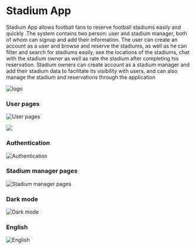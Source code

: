 # Stadium App

Stadium App allows football fans to reserve football stadiums easily and quickly .The system contains two person: user and stadium manager, both of whom can signup and add their information.
The user can create an account as a user and browse and reserve the stadiums, as well as he can filter and search for stadiums easily, see the locations of the stadiums, chat with the stadium owner as well as rate the stadium after completing his reservation.
Stadium owners can create account as a stadium manager and add their stadium data to facilitate its visibility with users, and can also manage the stadium and reservations through the application

![logo](https://github.com/AbdullahAbuAjwa/reserve_stadium/blob/master/assets/images/launcher.png?raw=true)
### User pages
![User pages](https://firebasestorage.googleapis.com/v0/b/stadium-3f7c8.appspot.com/o/Mockup%2F1.jpg?alt=media&token=baf5ddf0-e7df-4ea1-a737-9110da447b49)

![](https://firebasestorage.googleapis.com/v0/b/stadium-3f7c8.appspot.com/o/Mockup%2F3.jpg?alt=media&token=9679d293-8097-4549-ad9c-f0993c2b6598)

### Authentication
![Authentication](https://firebasestorage.googleapis.com/v0/b/stadium-3f7c8.appspot.com/o/Mockup%2F2.jpg?alt=media&token=1e324c53-323f-4bcb-97d4-c195368e51f4)

### Stadium manager pages
![Stadium manager pages](https://firebasestorage.googleapis.com/v0/b/stadium-3f7c8.appspot.com/o/Mockup%2F4.jpg?alt=media&token=7727e98d-3a8c-4a31-9bfd-d82f8c87ef80)

### Dark mode
![Dark mode](https://firebasestorage.googleapis.com/v0/b/stadium-3f7c8.appspot.com/o/Mockup%2F5.jpg?alt=media&token=f37cae5e-10db-47da-9b05-5766c9f6c847)

### English
![English](https://firebasestorage.googleapis.com/v0/b/stadium-3f7c8.appspot.com/o/Mockup%2F6.jpg?alt=media&token=b0b55333-f9bc-4050-82dc-c376ba7dc482)

